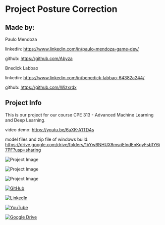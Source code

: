 # Project Posture Correction

## Made by: 

Paulo Mendoza

linkedin: https://www.linkedin.com/in/paulo-mendoza-game-dev/

github: https://github.com/Abyza

Bnedick Labbao

linkedin: https://www.linkedin.com/in/benedick-labbao-64382a244/

github: https://github.com/Wizxrdx

## Project Info

This is our project for our course CPE 313 - Advanced Machine Learning and Deep Learning.

video demo: https://youtu.be/6aXK-A1TD4s

model files and zip file of windows build: https://drive.google.com/drive/folders/1bYw6NHUX8msriElndEnKqyFsb1Y6i7PF?usp=sharing



![Project Image](https://github.com/Abyza/Project_Exercise_Posture_Correction/blob/main/Research_Paper/Image_Results/output_application.png)


![Project Image](https://github.com/Abyza/Project_Exercise_Posture_Correction/blob/main/Research_Paper/Image_Results/output_cmap.png)

![Project Image](https://github.com/Abyza/Project_Exercise_Posture_Correction/blob/main/Research_Paper/Image_Results/output_points_lines.jpg)



[![GitHub](https://img.shields.io/badge/GitHub-Profile-blue?style=flat-square&logo=github)](https://github.com/Abyza)

[![LinkedIn](https://img.shields.io/badge/LinkedIn-Profile-blue?style=flat-square&logo=linkedin)]((https://www.linkedin.com/in/paulo-mendoza-game-dev/))

[![YouTube](https://img.shields.io/badge/YouTube-Channel-red?style=flat-square&logo=youtube)](https://www.youtube.com/channel/your-channel-id)

[![Google Drive](https://img.shields.io/badge/Google%20Drive-Folder-brightgreen?style=flat-square&logo=google-drive)](https://drive.google.com/drive/folders/1bYw6NHUX8msriElndEnKqyFsb1Y6i7PF?usp=sharing)

